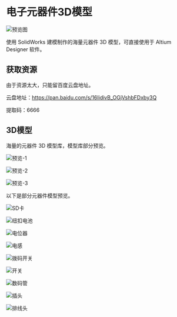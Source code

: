 # 电子元器件3D模型

![预览图](https://github.com/howborn/electron-component-3d/blob/master/效果.png)

使用 SolidWorks 建模制作的海量元器件 3D 模型，可直接使用于 Altium Designer 软件。

## 获取资源

由于资源太大，只能留百度云盘地址。

云盘地址：https://pan.baidu.com/s/16IidivB_OGjVshbFDxby3Q

提取码：6666

## 3D模型

海量的元器件 3D 模型库，模型库部分预览。

![预览-1](https://github.com/howborn/electron-component-3d/blob/master/photos/预览-1.png)

![预览-2](https://github.com/howborn/electron-component-3d/blob/master/photos/预览-2.png)

![预览-3](https://github.com/howborn/electron-component-3d/blob/master/photos/预览-3.png)

以下是部分元器件模型预览。

![SD卡](https://github.com/howborn/electron-component-3d/blob/master/photos/SD卡.png)

![纽扣电池](https://github.com/howborn/electron-component-3d/blob/master/photos/纽扣电池.png)

![电位器](https://github.com/howborn/electron-component-3d/blob/master/photos/电位器.png)

![电感](https://github.com/howborn/electron-component-3d/blob/master/photos/电感.png)

![拨码开关](https://github.com/howborn/electron-component-3d/blob/master/photos/拨码开关.png)

![开关](https://github.com/howborn/electron-component-3d/blob/master/photos/开关.png)

![数码管](https://github.com/howborn/electron-component-3d/blob/master/photos/数码管.png)

![插头](https://github.com/howborn/electron-component-3d/blob/master/photos/插头.png)

![排线头](https://github.com/howborn/electron-component-3d/blob/master/photos/排线头.png)
